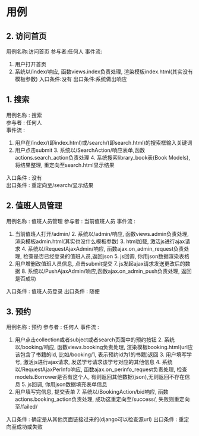 # 用例 #

## 2. 访问首页

用例名称:访问首页
参与者:任何人
事件流:

1. 用户打开首页
2. 系统以/index/响应, 函数views.index负责处理, 渲染模板index.html(其实没有模板参数)
入口条件:没有
出口条件:系统做出响应

## 1. 搜索

用例名称 : 搜索  
参与者   : 任何人  
事件流   : 
  
1. 用户在/index/(即index.html)或/search/(即search.html)的搜索框输入关键词  
2. 用户点击submit
    3. 系统以/SearchAction/响应表单,函数actions.search_action负责处理 
    4. 系统搜索library_book表(Book Models), 将结果整理, 重定向至search.html显示结果

入口条件 : 没有  
出口条件 : 重定向至/search/显示结果  

## 2. 值班人员管理

用例名称 : 值班人员管理
参与者   : 当前值班人员
事件流   :

1. 当前值班人打开/admin/
    2. 系统以/admin/响应, 函数views.admin负责处理, 渲染模板admin.html(其实也没什么模板参数)
    3. html加载, 激活js进行ajax请求
    4. 系统以/RequestAjaxAdmin/响应, 函数ajax.on_admin_request负责处理, 检查是否已经登录的值班人员,返回json
    5. js回调, 你用json数据渲染表格
6. 用户增删改值班人员信息, 点击submit提交
    7. js发起ajax请求发送更改后的数据
    8. 系统以/PushAjaxAdmin/响应,函数ajax.on_admin_push负责处理, 返回是否成功

入口条件 : 值班人员登录
出口条件 : 随便

## 3. 预约

用例名称 : 预约
参与者 : 任何人
事件流 : 

1. 用户点击collection或者subject或者search页面中的预约按钮
    2. 系统以/booking/响应, 函数views.booking负责处理, 渲染模板booking.html(url应该包含了书籍的id, 比如/booking/1, 表示预约id为1的书籍)返回
    3. 用户填写学号, 激活js进行ajax请求, 发送学号请求该学号对应的其他信息
    4. 系统以/RequestAjaxPerInfo响应, 函数ajax.on_perinfo_request负责处理, 检查models.Borrower是否有这个人, 有则返回其他数据(json),无则返回不存在信息
    5. js回调, 你用json数据填充表单信息
6. 用户填写完信息, 提交表单
    7. 系统以/BookingAction/bid响应, 函数actions.booking_action负责处理, 成功这重定向至/success/, 失败则重定向至/failed/

入口条件 : 确定是从其他页面链接过来的(django可以检查源url)
出口条件 : 重定向至成功或失败
